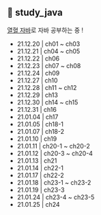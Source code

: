 ## 📝 study_java

[열혈 자바](https://cafe.naver.com/cstudyjava/131010)로 자바 공부하는 중 !
- 21.12.20 | ch01 ~ ch03
- 21.12.21 | ch04 ~ ch05
- 21.12.22 | ch06
- 21.12.23 | ch07 ~ ch08
- 21.12.24 | ch09
- 21.12.27 | ch10
- 21.12.28 | ch11 ~ ch12
- 21.12.29 | ch13
- 21.12.30 | ch14 ~ ch15
- 21.12.31 | ch16
- 21.01.04 | ch17
- 21.01.05 | ch18-1
- 21.01.07 | ch18-2
- 21.01.10 | ch19
- 21.01.11 | ch20-1 ~ ch20-2
- 21.01.12 | ch20-3 ~ ch20-4
- 21.01.13 | ch21
- 21.01.14 | ch22-1
- 21.01.17 | ch22-2
- 21.01.18 | ch23-1 ~ ch23-2
- 21.01.19 | ch23-3
- 21.01.24 | ch23-4 ~ ch23-5
- 21.01.25 | ch24

